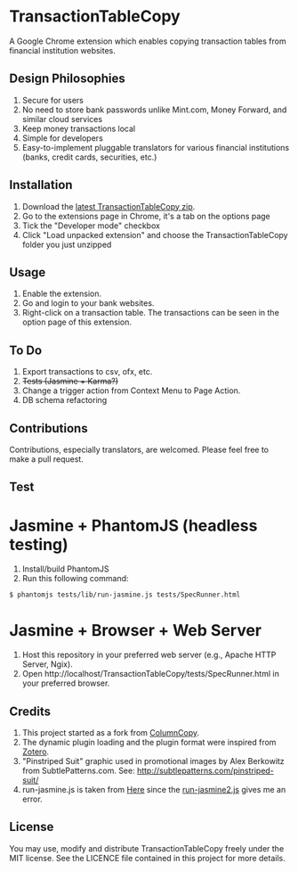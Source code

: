 # TransactionTableCopy

A Google Chrome extension which enables copying transaction tables from financial institution websites.

## Design Philosophies
1. Secure for users
  1. No need to store bank passwords unlike Mint.com, Money Forward, and similar cloud services
  2. Keep money transactions local
2. Simple for developers
  1. Easy-to-implement pluggable translators for various financial institutions (banks, credit cards, securities, etc.)

## Installation

1. Download the [latest TransactionTableCopy zip](https://github.com/hiromu2000/TransactionTableCopy/archive/develop.zip).
2. Go to the extensions page in Chrome, it's a tab on the options page
3. Tick the "Developer mode" checkbox
4. Click "Load unpacked extension" and choose the TransactionTableCopy folder you just unzipped


## Usage

1. Enable the extension.
2. Go and login to your bank websites.
3. Right-click on a transaction table. The transactions can be seen in the option page of this extension.

## To Do

1. Export transactions to csv, ofx, etc.
2. ~~Tests (Jasmine + Karma?)~~
3. Change a trigger action from Context Menu to Page Action.
4. DB schema refactoring

## Contributions

Contributions, especially translators, are welcomed.
Please feel free to make a pull request.

## Test
# Jasmine + PhantomJS (headless testing)
1. Install/build PhantomJS
2. Run this following command:

```
$ phantomjs tests/lib/run-jasmine.js tests/SpecRunner.html
```

# Jasmine + Browser + Web Server
1. Host this repository in your preferred web server (e.g., Apache HTTP Server, Ngix).
2. Open http://localhost/TransactionTableCopy/tests/SpecRunner.html in your preferred browser.

## Credits

1. This project started as a fork from [ColumnCopy](https://github.com/jamesandres/ColumnCopy). 
2. The dynamic plugin loading and the plugin format were inspired from [Zotero](https://www.zotero.org).
3. "Pinstriped Suit" graphic used in promotional images by Alex Berkowitz from SubtlePatterns.com. See: http://subtlepatterns.com/pinstriped-suit/
4. run-jasmine.js is taken from [Here](https://gist.github.com/daniel-chambers/f783d8ef869e64281e98/937d16ba9284cfadb5a7fecd0f08d9f1946a68a0) since the [run-jasmine2.js](https://github.com/ariya/phantomjs/blob/master/examples/run-jasmine2.js) gives me an error.


## License

You may use, modify and distribute TransactionTableCopy freely under the MIT license. See the LICENCE file contained in this project for more details.

